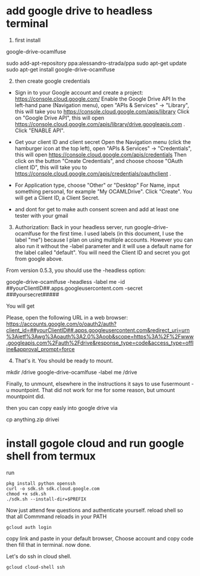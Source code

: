 
# add google drive to headless terminal

1. first install

google-drive-ocamlfuse

sudo add-apt-repository ppa:alessandro-strada/ppa
sudo apt-get update
sudo apt-get install google-drive-ocamlfuse

2. then create google credentials

* Sign in to your Google account and create a project: <https://console.cloud.google.com/>
Enable the Google Drive API
In the left-hand pane (Navigation menu), open "APIs & Services" -> "Library", this will take you to <https://console.cloud.google.com/apis/library>
Click on "Google Drive API", this will open <https://console.cloud.google.com/apis/library/drive.googleapis.com> . Click "ENABLE API".

* Get your client ID and client secret
Open the Navigation menu (click the hamburger icon at the top left), open "APIs & Services" -> "Credentials", this will open <https://console.cloud.google.com/apis/credentials>
Then click on the button "Create Credentials", and choose choose "OAuth client ID", this will take you to <https://console.cloud.google.com/apis/credentials/oauthclient> .

* For Application type, choose "Other" or "Desktop"
For Name, input something personal, for example "My OCAMLDrive".
Click "Create". You will get a Client ID, a Client Secret.

* and dont for get to make auth consent screen and add at least one tester with your gmail

3. Authorization: Back in your headless server, run google-drive-ocamlfuse for the first time. I used labels (in this document, I use the label "me") because I plan on using multiple accounts. However you can also run it without the -label parameter and it will use a default name for the label called "default". You will need the Client ID and secret you got from google above.

From version 0.5.3, you should use the -headless option:

google-drive-ocamlfuse -headless -label me -id ##yourClientID##.apps.googleusercontent.com -secret ###yoursecret#####

You will get

Please, open the following URL in a web browser: <https://accounts.google.com/o/oauth2/auth?client_id=##yourClientID##.apps.googleusercontent.com&redirect_uri=urn%3Aietf%3Awg%3Aoauth%3A2.0%3Aoob&scope=https%3A%2F%2Fwww.googleapis.com%2Fauth%2Fdrive&response_type=code&access_type=offline&approval_prompt=force>

 4. That's it. You should be ready to mount.

  mkdir /drive
 google-drive-ocamlfuse -label me /drive

Finally, to unmount, elsewhere in the instructions it says to use fusermount -u mountpoint. That did not work for me for some reason, but umount mountpoint did.

then you can copy easly into google drive via

cp anything.zip drivei

# install gogole cloud and run google shell from termux

run

```
pkg install python openssh
curl -o sdk.sh sdk.cloud.google.com
chmod +x sdk.sh
./sdk.sh --install-dir=$PREFIX

```

Now just attend few questions and authenticate yourself.
 reload shell so that all Commmand reloads in your PATH

`gcloud auth login`

copy link and paste in your default browser, Choose account and copy code then fill that in  terminal. now done.

 Let's do ssh in cloud shell.

`gcloud cloud-shell ssh`
